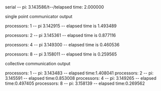 serial	--	pi: 3.143586/t--/telapsed time: 2.000000

single point communicator output


processors: 1	--	pi 3.142915	--	elapsed time is 1.493489

processors: 2	--	pi 3.145361	--	elapsed time is 0.877116

processors: 4	--	pi 3.149300	--	elapsed time is 0.460536

processors: 8	--	pi 3.158011	--	elapsed time is 0.259565



collective communication output


processors: 1	--	pi: 3.143483	--	elapsed time:1.408041
processors: 2	--	pi: 3.145591	--	elapsed time:0.853008
processors: 4	--	pi: 3.149265	--	elapsed time:0.497405
processors: 8	--	pi: 3.158139	--	elapsed time:0.269562
